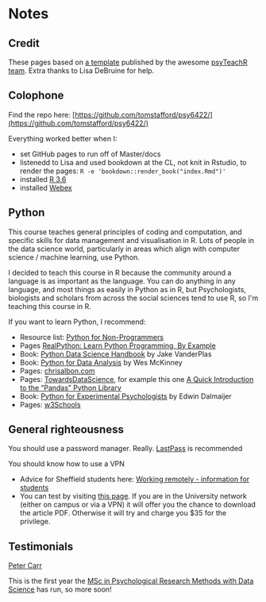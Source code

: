# Notes

## Credit

These pages based on [a template](https://psyteachr.github.io/book-template/) published by the awesome [psyTeachR team](https://psyteachr.github.io/about/). Extra thanks to Lisa DeBruine for help.

## Colophone

Find the repo here: [https://github.com/tomstafford/psy6422/](https://github.com/tomstafford/psy6422/)

Everything worked better when I:
* set GitHub pages to run off of Master/docs
* listenedd to Lisa and used bookdown at the CL, not knit in Rstudio, to render the pages: ``R -e 'bookdown::render_book("index.Rmd")'``
* installed [R 3.6](https://cran.r-project.org/bin/linux/ubuntu/README.html)
* installed [Webex](https://github.com/PsyTeachR/webex)

## Python

This course teaches general principles of coding and computation, and specific skills for data management and visualisation in R. Lots of people in the data science world, particularly in areas which align with computer science / machine learning, use Python.

I decided to teach this course in R because the community around a language is as important as the language. You can do anything in any language, and most things as easily in Python as in R, but Psychologists, biologists and scholars from across the social sciences tend to use R, so I'm teaching this course in R.

If you want to learn Python, I recommend:

* Resource list: [Python for Non-Programmers](https://wiki.python.org/moin/BeginnersGuide/NonProgrammers)
* Pages [RealPython: Learn Python Programming, By Example](https://realpython.com/start-here/)
* Book: [Python Data Science Handbook](https://jakevdp.github.io/PythonDataScienceHandbook/) by Jake VanderPlas
* Book: [Python for Data Analysis](https://wesmckinney.com/pages/book.html) by Wes McKinney
* Pages: [chrisalbon.com](https://chrisalbon.com/)
* Pages: [TowardsDataScience](https://towardsdatascience.com), for example this one [A Quick Introduction to the “Pandas” Python Library](https://towardsdatascience.com/a-quick-introduction-to-the-pandas-python-library-f1b678f34673)
* Book: [Python for Experimental Psychologists](http://www.pygaze.org/pep/) by Edwin Dalmaijer
* Pages: [w3Schools](https://www.w3schools.com/python/default.asp)

## General righteousness

You should use a password manager. Really. [LastPass](https://www.lastpass.com) is recommended

You should know how to use a VPN

* Advice for Sheffield students here: [Working remotely - information for students](https://www.sheffield.ac.uk/it-services/remote/students)
* You can test by visiting [this page](https://journals.sagepub.com/doi/full/10.1177/0956797613511466). If you are in the University network (either on campus or via a VPN) it will offer you the chance to download the article PDF. Otherwise it will try and charge you $35 for the privilege.


## Testimonials

[Peter Carr](https://www.sheffield.ac.uk/psychology/prospectivepg/masters/stories/peter-carr-1.817457)

This is the first year the [MSc in Psychological Research Methods with Data Science](https://www.sheffield.ac.uk/psychology/prospectivepg/masters/data-science) has run, so more soon!
